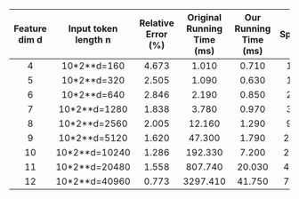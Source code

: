


|Feature dim d  | Input token length n | Relative Error (%) | Original Running Time (ms) | Our Running Time (ms) | Speedup |
|:--: |:---------------:|:---------------:|:--: |:--: |:--: |
|4|10*2**d=160|4.673|1.010|0.710|1.423|
|5|10*2**d=320|2.505|1.090|0.630|1.730|
|6|10*2**d=640|2.846|2.190|0.850|2.576|
|7|10*2**d=1280|1.838|3.780|0.970|3.897|
|8|10*2**d=2560|2.005|12.160|1.290|9.426|
|9|10*2**d=5120|1.620|47.300|1.790|26.425|
|10|10*2**d=10240|1.286|192.330|7.200|26.713|
|11|10*2**d=20480|1.558|807.740|20.030|40.327|
|12|10*2**d=40960|0.773|3297.410|41.750|78.980|

